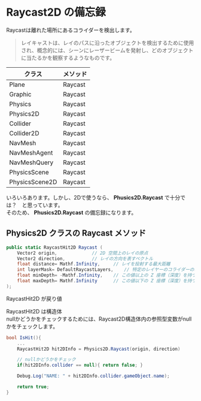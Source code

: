 # Raycast2D の備忘録

Raycastは離れた場所にあるコライダーを検出します。
<br>
>レイキャストは、レイのパスに沿ったオブジェクトを検出するために使用され、概念的には、シーンにレーザービームを発射し、どのオブジェクトに当たるかを観察するようなものです。

| クラス | メソッド |
| ---- | ---- |
| Plane | Raycast |
| Graphic | Raycast |
| Physics | Raycast |
| Physics2D | Raycast |
| Collider | Raycast |
| Collider2D | Raycast |
| NavMesh | Raycast |
| NavMeshAgent | Raycast |
| NavMeshQuery | Raycast |
| PhysicsScene | Raycast |
| PhysicsScene2D | Raycast |

いろいろあります。しかし、2Dで使うなら、 <strong>Phusics2D.Raycast</strong> で十分では？　と思っています。
<br>
そのため、 <strong>Phusics2D.Raycast</strong> の備忘録になります。
<br>

## Physics2D クラスの Raycast メソッド

```c#
public static RaycastHit2D Raycast (
	Vector2 origin,				// 2D 空間上のレイの原点
 	Vector2 direction,			// レイの方向を表すベクトル
  	float distance= Mathf.Infinity,		// レイを投射する最大距離
   	int layerMask= DefaultRaycastLayers,	// 特定のレイヤーのコライダーのみを判別するためのフィルター
	float minDepth= -Mathf.Infinity,	// この値以上の Z 座標（深度）を持つオブジェクトのみを含みます
	float maxDepth= Mathf.Infinity		// この値以下の Z 座標（深度）を持つオブジェクトのみを含みます
);
```


RaycastHit2D が戻り値
<br>

RaycastHit2D は構造体
<br>
nullかどうかをチェックするためには、Raycast2D構造体内の参照型変数がnullかをチェックします。
<br>
``` c#
bool IsHit(){
	...
	RaycastHit2D hit2DInfo = Physics2D.Raycast(origin, direction)

	// nullかどうかをチェック
	if(hit2DInfo.collider == null){ return false; }

	Debug.Log("NAME: " + hit2DInfo.collider.gameObject.name);

	return true;
}
```
